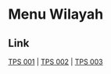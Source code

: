 # Menu Wilayah

## Link

[TPS 001](https://github.com/gigit-pemilu/pemilu-2024-17-bengkulu/tree/main/pilpres/hitung-suara/sub/17-bengkulu/sub/04-kaur/sub/02-tanjung-kemuning/sub/2014-tanjung-bulan/sub/001-tps)
 | 
[TPS 002](https://github.com/gigit-pemilu/pemilu-2024-17-bengkulu/tree/main/pilpres/hitung-suara/sub/17-bengkulu/sub/04-kaur/sub/02-tanjung-kemuning/sub/2014-tanjung-bulan/sub/002-tps)
 | 
[TPS 003](https://github.com/gigit-pemilu/pemilu-2024-17-bengkulu/tree/main/pilpres/hitung-suara/sub/17-bengkulu/sub/04-kaur/sub/02-tanjung-kemuning/sub/2014-tanjung-bulan/sub/003-tps)

